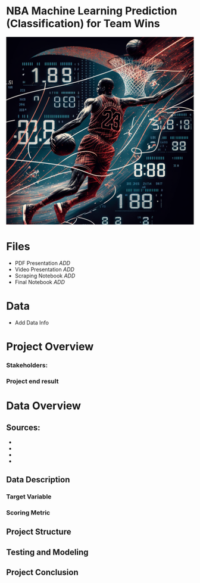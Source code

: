 
# NBA Machine Learning Prediction (Classification) for Team Wins

![Basketball](images/ball.png)

# Files
- PDF Presentation *ADD*
- Video Presentation *ADD*
- Scraping Notebook *ADD*
- Final Notebook *ADD*

# Data
- Add Data Info

# Project Overview


### Stakeholders: 



### Project end result


# Data Overview

## Sources:
  - 
  - 
  -
  -
  
## Data Description


### Target Variable


### Scoring Metric



## Project Structure



## Testing and Modeling



## Project Conclusion
